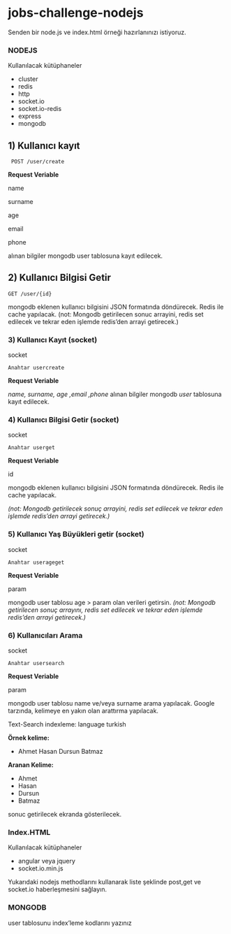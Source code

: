 # jobs-challenge-nodejs

Senden bir node.js ve index.html örneği hazırlanınızı istiyoruz.
### NODEJS 

Kullanılacak kütüphaneler
- cluster
- redis
- http
- socket.io
- socket.io-redis
- express
- mongodb


## 1) Kullanıcı kayıt

     POST /user/create 

**Request Veriable**

name

surname

age

email

phone

alınan bilgiler mongodb user tablosuna kayıt edilecek.

## 2) Kullanıcı Bilgisi Getir

    GET /user/{id}

mongodb eklenen kullanıcı bilgisini JSON formatında döndürecek. Redis ile cache yapılacak. (not: Mongodb getirilecen sonuc arrayini, redis set edilecek ve tekrar eden işlemde redis’den  arrayi getirecek.)


### 3)  Kullanıcı Kayıt (socket)

socket  

    Anahtar usercreate

**Request Veriable**

*name, surname, age ,email ,phone* alınan bilgiler mongodb *user* tablosuna kayıt edilecek.

### 4) Kullanıcı Bilgisi Getir (socket)

socket  

    Anahtar userget

**Request Veriable**

id

mongodb eklenen kullanıcı bilgisini JSON formatında döndürecek. Redis ile cache yapılacak.

*(not: Mongodb getirilecek sonuç arrayini, redis set edilecek ve tekrar eden işlemde redis’den  arrayi getirecek.)*

### 5) Kullanıcı Yaş Büyükleri getir (socket)

socket  

    Anahtar userageget

**Request Veriable**

param

mongodb user tablosu age > param olan verileri getirsin. 
 *(not: Mongodb getirilecen sonuç arrayını, redis set edilecek ve tekrar eden işlemde redis’den  arrayi getirecek.)*

### 6) Kullanıcıları Arama

socket  

    Anahtar usersearch

**Request Veriable**

param

mongodb user tablosu name ve/veya surname   arama yapılacak. Google tarzında, kelimeye en  yakın olan arattırma yapılacak. 

Text-Search
indexleme: language turkish

**Örnek kelime:**
- Ahmet Hasan Dursun Batmaz

**Aranan Kelime:**
- Ahmet
- Hasan
- Dursun
- Batmaz

sonuc getirilecek ekranda gösterilecek.

### Index.HTML
Kullanılacak kütüphaneler
  
- angular veya jquery
- socket.io.min.js

Yukarıdaki nodejs methodlarını kullanarak liste şeklinde
 post,get ve socket.io haberleşmesini sağlayın. 

### MONGODB

 user tablosunu index’leme kodlarını yazınız


